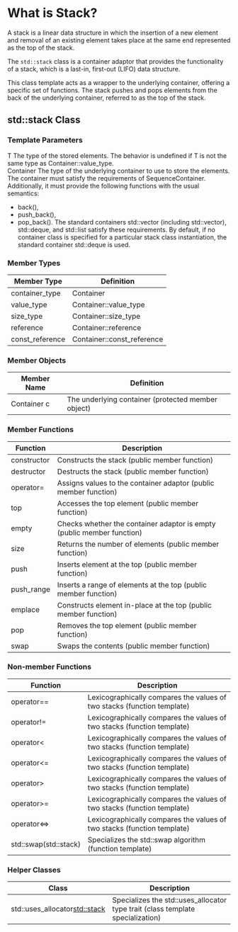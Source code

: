 # What is Stack?

A stack is a linear data structure in which the insertion of a new element and removal of an existing element takes place at the same end represented as the top of the stack.

The `std::stack` class is a container adaptor that provides the functionality of a stack, which is a last-in, first-out (LIFO) data structure.

This class template acts as a wrapper to the underlying container, offering a specific set of functions. The stack pushes and pops elements from the back of the underlying container, referred to as the top of the stack.

## std::stack Class

### Template Parameters
T
The type of the stored elements. The behavior is undefined if T is not the same type as Container::value_type. <br>
Container 
The type of the underlying container to use to store the elements. The container must satisfy the requirements of SequenceContainer. Additionally, it must provide the following functions with the usual semantics: 
  - back(),
  - push_back(),
  - pop_back().
The standard containers std::vector (including std::vector<bool>), std::deque, and std::list satisfy these requirements. By default, if no container class is specified for a particular stack class instantiation, the standard container std::deque is used. 

### Member Types
| Member Type    | Definition              |
|----------------|-------------------------|
| container_type | Container               |
| value_type     | Container::value_type   |
| size_type      | Container::size_type    |
| reference      | Container::reference    |
| const_reference| Container::const_reference|

### Member Objects
| Member Name | Definition                                      |
|-------------|-------------------------------------------------|
| Container c | The underlying container (protected member object)|

### Member Functions
| Function    | Description                             |
|-------------|-----------------------------------------|
| constructor | Constructs the stack (public member function) |
| destructor  | Destructs the stack (public member function)  |
| operator=   | Assigns values to the container adaptor (public member function) |
| top         | Accesses the top element (public member function) |
| empty       | Checks whether the container adaptor is empty (public member function) |
| size        | Returns the number of elements (public member function) |
| push        | Inserts element at the top (public member function) |
| push_range  | Inserts a range of elements at the top (public member function) |
| emplace     | Constructs element in-place at the top (public member function) |
| pop         | Removes the top element (public member function) |
| swap        | Swaps the contents (public member function) |

### Non-member Functions
| Function       | Description                                           |
|----------------|-------------------------------------------------------|
| operator==     | Lexicographically compares the values of two stacks (function template) |
| operator!=     | Lexicographically compares the values of two stacks (function template) |
| operator<      | Lexicographically compares the values of two stacks (function template) |
| operator<=     | Lexicographically compares the values of two stacks (function template) |
| operator>      | Lexicographically compares the values of two stacks (function template) |
| operator>=     | Lexicographically compares the values of two stacks (function template) |
| operator<=>    | Lexicographically compares the values of two stacks (function template) |
| std::swap(std::stack) | Specializes the std::swap algorithm (function template) |

### Helper Classes
| Class                                     | Description                                           |
|-------------------------------------------|-------------------------------------------------------|
| std::uses_allocator<std::stack>           | Specializes the std::uses_allocator type trait (class template specialization) |

